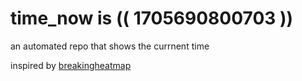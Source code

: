 # time_now is (( 1705690800703 ))

an automated repo that shows the currnent time

inspired by [breakingheatmap](https://github.com/breakingheatmap/breakingheatmap)